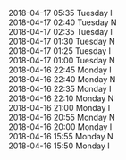 2018-04-17 05:35 Tuesday  I  
2018-04-17 02:40 Tuesday  N  
2018-04-17 02:35 Tuesday  I  
2018-04-17 01:30 Tuesday  N  
2018-04-17 01:25 Tuesday  I  
2018-04-17 01:00 Tuesday  N  
2018-04-16 22:45 Monday  I  
2018-04-16 22:40 Monday  N  
2018-04-16 22:35 Monday  I  
2018-04-16 22:10 Monday  N  
2018-04-16 21:00 Monday  I  
2018-04-16 20:55 Monday  N  
2018-04-16 20:00 Monday  I  
2018-04-16 15:55 Monday  N  
2018-04-16 15:50 Monday  I  
